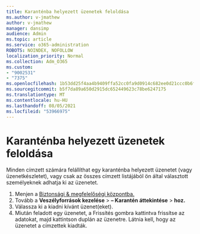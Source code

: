 ```yaml
---
title: Karanténba helyezett üzenetek feloldása
ms.author: v-jmathew
author: v-jmathew
manager: dansimp
audience: Admin
ms.topic: article
ms.service: o365-administration
ROBOTS: NOINDEX, NOFOLLOW
localization_priority: Normal
ms.collection: Adm_O365
ms.custom:
- "9002531"
- "7375"
ms.openlocfilehash: 1b53dd25f4aa4b9409ffa52cc0fa9d0914c682ee0d21ccc0b6f0b484a3186626
ms.sourcegitcommit: b5f7da89a650d2915dc652449623c78be6247175
ms.translationtype: MT
ms.contentlocale: hu-HU
ms.lasthandoff: 08/05/2021
ms.locfileid: "53966975"
---
```

# <a name="release-quarantined-messages"></a>Karanténba helyezett üzenetek feloldása

Minden címzett számára felállíthat egy karanténba helyezett üzenetet (vagy üzenetkészletet), vagy csak az összes címzett listájából ön által választott személyeknek adhatja ki az üzenetet.

1. Menjen a [Biztonsági & megfelelőségi központba.](https://go.microsoft.com/fwlink/p/?linkid=2077143)
2. Tovább a **Veszélyforrások kezelése**  >  **– Karantén áttekintése**  >  **hoz.**
3. Válassza ki a kiadni kívánt üzenet(eket).
4. Miután feladott egy  üzenetet, a Frissítés gombra kattintva frissítse az adatokat, majd kattintson duplán az üzenetre. Látnia kell, hogy az üzenetet a címzettek kiadták.
